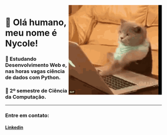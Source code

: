  
<img align="right" width="300" src="./images/catcoding.gif" />



# 🤚 Olá humano, meu nome é Nycole!

### 📜 Estudando Desenvolvimento Web e, nas horas vagas ciência de dados com Python.
### 🤟 2º semestre de Ciência da Computação.

---
### Entre em contato:
#### [Linkedin](https://www.linkedin.com/in/nycole-xavier-641271202/)

 

